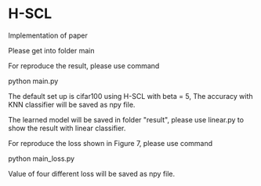 # H-SCL
Implementation of paper

Please get into folder main

For reproduce the result, please use command

python main.py

The default set up is cifar100 using H-SCL with beta = 5, The accuracy with KNN classifier will be saved as npy file.

The learned model will be saved in folder "result", please use linear.py to show the result with linear classifier.

For reproduce the loss shown in Figure 7, please use command

python main_loss.py

Value of four different loss will be saved as npy file.
